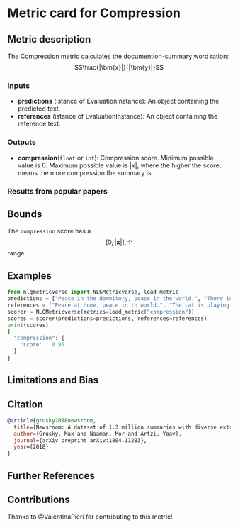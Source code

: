 # Metric card for Compression

## Metric description
The Compression metric calculates the documention-summary word ration: $$\frac{|\bm{x}|}{|\bm{y}|}$$

### Inputs
- **predictions** (istance of EvaluationInstance): An object containing the predicted text.
- **references** (istance of EvaluationInstance): An object containing the reference text.

### Outputs
- **compression**(`float` or `int`): Compression score. Minimum possible value is 0. Maximum possible value is |x|, where the higher the score, means the more compression the summary is.

### Results from popular papers

## Bounds
The `compression` score has a $$[0,|\bm{x}|],\uparrow$$ range.

## Examples
```python
from nlgmetricverse import NLGMetricverse, load_metric
predictions = ["Peace in the dormitory, peace in the world.", "There is a cat on the mat."]
references = ["Peace at home, peace in th world.", "The cat is playing on the mat."]
scorer = NLGMetricverse(metrics=load_metric("compression"))
scores = scorer(predictions=predictions, references=references)
print(scores)
{ 
  "compression": { 
    'score' : 0.95 
  } 
}
```

## Limitations and Bias

## Citation
```bibtex
@article{grusky2018newsroom,
  title={Newsroom: A dataset of 1.3 million summaries with diverse extractive strategies},
  author={Grusky, Max and Naaman, Mor and Artzi, Yoav},
  journal={arXiv preprint arXiv:1804.11283},
  year={2018}
}
```

## Further References

## Contributions
Thanks to @ValentinaPieri for contributing to this metric!